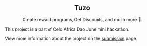 <!-- TITLE -->
<p align="center"> 
 <h2 align="center">Tuzo</h2>
<p align="center">Create reward programs, Get Discounts, and much more 🎉.</p>
</p>

This project is a part of [Celo Africa Dao](https://celo-africa-dao-codejams.devpost.com/) June mini hackathon.


View more information about the project on the [submission](https://devpost.com/software/tuzo) page.



